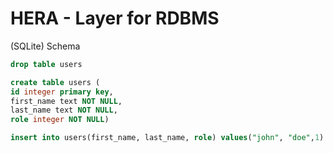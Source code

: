 # HERA - Layer for RDBMS
(SQLite) Schema

```sql
drop table users

create table users (
id integer primary key,
first_name text NOT NULL,
last_name text NOT NULL,
role integer NOT NULL)
```

```sql
insert into users(first_name, last_name, role) values("john", "doe",1)
```
